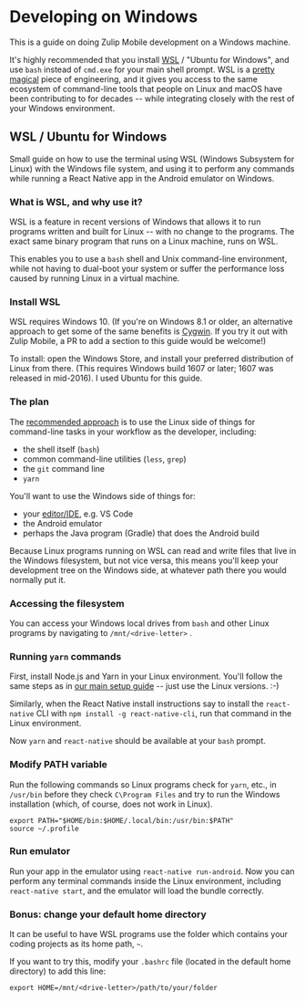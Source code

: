 # Developing on Windows

This is a guide on doing Zulip Mobile development on a Windows machine.

It's highly recommended that you install [WSL][wsl-home] / "Ubuntu for
Windows", and use `bash` instead of `cmd.exe` for your main shell prompt.
WSL is a [pretty magical][wsl-announce-ubuntu] piece of engineering, and it
gives you access to the same ecosystem of command-line tools that people on
Linux and macOS have been contributing to for decades -- while integrating
closely with the rest of your Windows environment.

[wsl-home]: https://docs.microsoft.com/en-us/windows/wsl/about
[wsl-announce-ubuntu]: https://blog.ubuntu.com/2016/03/30/ubuntu-on-windows-the-ubuntu-userspace-for-windows-developers

## WSL / Ubuntu for Windows
Small guide on how to use the terminal using WSL (Windows Subsystem for
Linux) with the Windows file system, and using it to perform any commands
while running a React Native app in the Android emulator on Windows.

### What is WSL, and why use it?
WSL is a feature in recent versions of Windows that allows it to run
programs written and built for Linux -- with no change to the programs.
The exact same binary program that runs on a Linux machine, runs on WSL.

This enables you to use a `bash` shell and Unix command-line environment,
while not having to dual-boot your system or suffer the performance loss
caused by running Linux in a virtual machine.

### Install WSL
WSL requires Windows 10.  (If you're on Windows 8.1 or older, an alternative
approach to get some of the same benefits is [Cygwin](http://www.cygwin.com/).
If you try it out with Zulip Mobile, a PR to add a section to this guide
would be welcome!)

To install: open the Windows Store, and install your preferred distribution
of Linux from there.  (This requires Windows build 1607 or later; 1607 was
released in mid-2016).  I used Ubuntu for this guide.

### The plan
The [recommended approach][so-guide] is to use the Linux side of things for
command-line tasks in your workflow as the developer, including:
* the shell itself (`bash`)
* common command-line utilities (`less`, `grep`)
* the `git` command line
* `yarn`

You'll want to use the Windows side of things for:
* your [editor/IDE](editor.md), e.g. VS Code
* the Android emulator
* perhaps the Java program (Gradle) that does the Android build

Because Linux programs running on WSL can read and write files that live in
the Windows filesystem, but not vice versa, this means you'll keep your
development tree on the Windows side, at whatever path there you would
normally put it.

[so-guide]: https://stackoverflow.com/questions/42614347/running-react-native-in-wsl-with-the-emulator-running-directly-in-windows

### Accessing the filesystem
You can access your Windows local drives from `bash` and other Linux
programs by navigating to `/mnt/<drive-letter>` .

### Running `yarn` commands
First, install Node.js and Yarn in your Linux environment.  You'll follow
the same steps as in [our main setup guide](build-run.md) -- just use the
Linux versions. :-)

Similarly, when the React Native install instructions say to install the
`react-native` CLI with `npm install -g react-native-cli`, run that command
in the Linux environment.

Now `yarn` and `react-native` should be available at your `bash` prompt.

### Modify PATH variable
Run the following commands so Linux programs check for `yarn`, etc., in
`/usr/bin` before they check `C\Program Files` and try to run the Windows
installation (which, of course, does not work in Linux).

```
export PATH="$HOME/bin:$HOME/.local/bin:/usr/bin:$PATH"
source ~/.profile
```

### Run emulator
Run your app in the emulator using `react-native run-android`.  Now you can
perform any terminal commands inside the Linux environment, including
`react-native start`, and the emulator will load the bundle correctly.

### Bonus: change your default home directory
It can be useful to have WSL programs use the folder which contains your
coding projects as its home path, `~`.

If you want to try this, modify your `.bashrc` file (located in the default
home directory) to add this line:
```
export HOME=/mnt/<drive-letter>/path/to/your/folder
```
